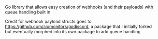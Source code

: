 Go library that allows easy creation of webhooks (and their payloads) with queue handling built in


Credit for webhook payload structs goes to https://github.com/aiomonitors/godiscord, a package that I initially forked but eventually morphed into its own package to add queue handling
